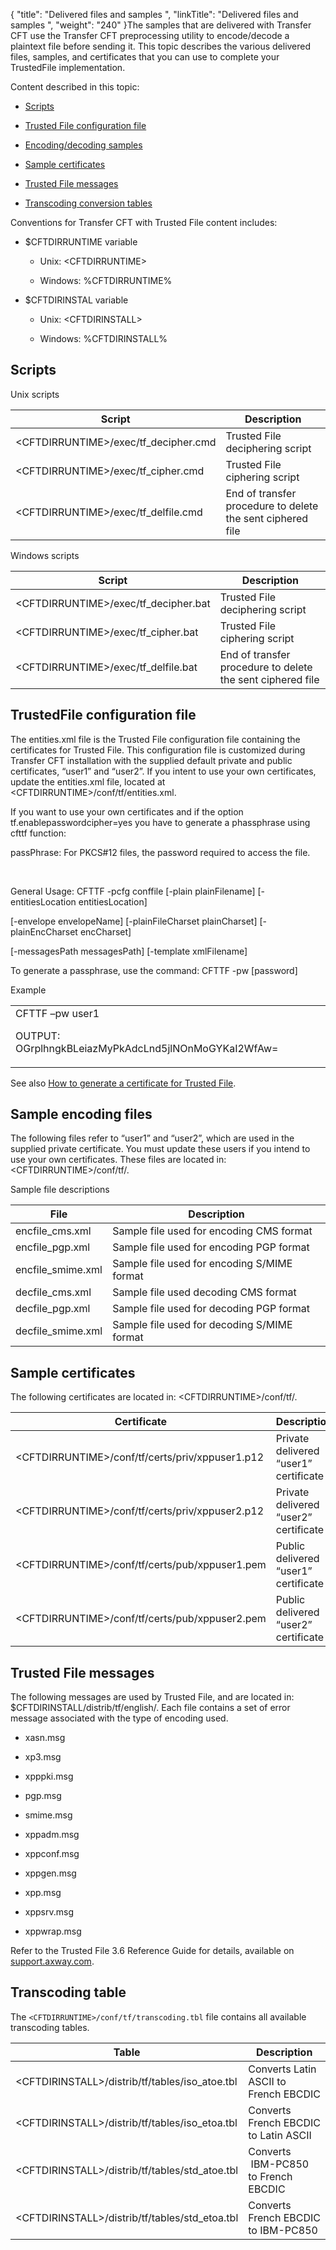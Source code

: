{
    "title": "Delivered files and samples ",
    "linkTitle": "Delivered files and samples ",
    "weight": "240"
}The samples that are delivered with Transfer CFT use the Transfer CFT preprocessing utility to encode/decode a plaintext file before sending it. This topic describes the various delivered files, samples, and certificates that you can use to complete your TrustedFile implementation.

Content described in this topic:

-   [Scripts](#scripts)
-   [Trusted File configuration file](#trusted)
-   [Encoding/decoding samples](#sample)
-   [Sample certificates](#sample)
-   [Trusted File messages](#messages)
-   [Transcoding conversion tables](#transcod)

Conventions for Transfer CFT with Trusted File content includes:

-   $CFTDIRRUNTIME variable
    -   Unix: &lt;CFTDIRRUNTIME>
    -   Windows: %CFTDIRRUNTIME%
-   $CFTDIRINSTAL variable
    -   Unix: &lt;CFTDIRINSTALL>
    -   Windows: %CFTDIRINSTALL%

## <span id="Scripts"></span>Scripts

Unix scripts

<table data-cellspacing="0">
<thead>
<tr class="header">
<th>Script</th>
<th>Description</th>
</tr>
</thead>
<tbody>
<tr class="odd">
<td>&lt;CFTDIRRUNTIME&gt;/exec/tf_decipher.cmd</td>
<td>Trusted File deciphering script</td>
</tr>
<tr class="even">
<td>&lt;CFTDIRRUNTIME&gt;/exec/tf_cipher.cmd</td>
<td>Trusted File ciphering script</td>
</tr>
<tr class="odd">
<td>&lt;CFTDIRRUNTIME&gt;/exec/tf_delfile.cmd</td>
<td>End of transfer procedure to delete the sent ciphered file</td>
</tr>
</tbody>
</table>

Windows scripts

<table data-cellspacing="0">
<thead>
<tr class="header">
<th>Script</th>
<th>Description</th>
</tr>
</thead>
<tbody>
<tr class="odd">
<td>&lt;CFTDIRRUNTIME&gt;/exec/tf_decipher.bat</td>
<td>Trusted File deciphering script</td>
</tr>
<tr class="even">
<td>&lt;CFTDIRRUNTIME&gt;/exec/tf_cipher.bat</td>
<td>Trusted File ciphering script</td>
</tr>
<tr class="odd">
<td>&lt;CFTDIRRUNTIME&gt;/exec/tf_delfile.bat</td>
<td>End of transfer procedure to delete the sent ciphered file</td>
</tr>
</tbody>
</table>

## <span id="Trusted"></span>TrustedFile configuration file

The entities.xml file is the Trusted File configuration file containing the certificates for Trusted File. This configuration file is customized during Transfer CFT installation with the supplied default private and public certificates, “user1” and “user2”. If you intent to use your own certificates, update the entities.xml file, located at &lt;CFTDIRRUNTIME>/conf/tf/entities.xml.

If you want to use your own certificates and if the option tf.enablepasswordcipher=yes you have to generate a phassphrase using cfttf function:

passPhrase: For PKCS#12 files, the password required to access the file.

 

General Usage: CFTTF -pcfg conffile \[-plain plainFilename\] \[-entitiesLocation entitiesLocation\]

\[-envelope envelopeName\] \[-plainFileCharset plainCharset\] \[-plainEncCharset encCharset\]

\[-messagesPath messagesPath\] \[-template xmlFilename\]

To generate a passphrase, use the command: CFTTF -pw \[password\]

Example

<table data-cellspacing="0">
<tbody>
<tr class="odd">
<td>CFTTF –pw user1
<p>OUTPUT: OGrplhngkBLeiazMyPkAdcLnd5jlNOnMoGYKaI2WfAw=</p></td>
</tr>
</tbody>
</table>

See also [How to generate a certificate for Trusted File](../tf_generate_cert).

## <span id="Sample"></span>Sample encoding files

The following files refer to “user1” and “user2”, which are used in the supplied private certificate. You must update these users if you intend to use your own certificates. These files are located in: &lt;CFTDIRRUNTIME>/conf/tf/.

Sample file descriptions

<table data-cellspacing="0">
<thead>
<tr class="header">
<th>File</th>
<th>Description</th>
</tr>
</thead>
<tbody>
<tr class="odd">
<td>encfile_cms.xml</td>
<td>Sample file used for encoding CMS format</td>
</tr>
<tr class="even">
<td>encfile_pgp.xml</td>
<td>Sample file used for encoding PGP format</td>
</tr>
<tr class="odd">
<td>encfile_smime.xml</td>
<td>Sample file used for encoding S/MIME format</td>
</tr>
<tr class="even">
<td>decfile_cms.xml</td>
<td>Sample file used decoding CMS format</td>
</tr>
<tr class="odd">
<td>decfile_pgp.xml</td>
<td>Sample file used for decoding PGP format</td>
</tr>
<tr class="even">
<td>decfile_smime.xml</td>
<td>Sample file used for decoding S/MIME format</td>
</tr>
</tbody>
</table>

## Sample certificates

The following certificates are located in: &lt;CFTDIRRUNTIME>/conf/tf/.

<table data-cellspacing="0">
<thead>
<tr class="header">
<th>Certificate</th>
<th>Description</th>
</tr>
</thead>
<tbody>
<tr class="odd">
<td>&lt;CFTDIRRUNTIME&gt;/conf/tf/certs/priv/xppuser1.p12</td>
<td>Private delivered “user1” certificate</td>
</tr>
<tr class="even">
<td>&lt;CFTDIRRUNTIME&gt;/conf/tf/certs/priv/xppuser2.p12</td>
<td>Private delivered “user2” certificate</td>
</tr>
<tr class="odd">
<td>&lt;CFTDIRRUNTIME&gt;/conf/tf/certs/pub/xppuser1.pem</td>
<td>Public delivered “user1” certificate</td>
</tr>
<tr class="even">
<td>&lt;CFTDIRRUNTIME&gt;/conf/tf/certs/pub/xppuser2.pem</td>
<td>Public delivered “user2” certificate</td>
</tr>
</tbody>
</table>

## <span id="Messages"></span>Trusted File messages

The following messages are used by Trusted File, and are located in: $CFTDIRINSTALL/distrib/tf/english/. Each file contains a set of error message associated with the type of encoding used.

-   xasn.msg
-   xp3.msg
-   xpppki.msg
-   pgp.msg
-   smime.msg
-   xppadm.msg
-   xppconf.msg
-   xppgen.msg
-   xpp.msg
-   xppsrv.msg
-   xppwrap.msg

Refer to the Trusted File 3.6 Reference Guide for details, available on [support.axway.com](https://support.axway.com/).

## <span id="Transcod"></span>Transcoding table

The `<CFTDIRRUNTIME>/conf/tf/transcoding.tbl` file contains all available transcoding tables.

<table data-cellspacing="0">
<thead>
<tr class="header">
<th>Table</th>
<th>Description</th>
</tr>
</thead>
<tbody>
<tr class="odd">
<td>&lt;CFTDIRINSTALL&gt;/distrib/tf/tables/iso_atoe.tbl</td>
<td>Converts Latin ASCII to French EBCDIC</td>
</tr>
<tr class="even">
<td>&lt;CFTDIRINSTALL&gt;/distrib/tf/tables/iso_etoa.tbl</td>
<td>Converts French EBCDIC to Latin ASCII</td>
</tr>
<tr class="odd">
<td>&lt;CFTDIRINSTALL&gt;/distrib/tf/tables/std_atoe.tbl</td>
<td>Converts  IBM-PC850 to French EBCDIC</td>
</tr>
<tr class="even">
<td>&lt;CFTDIRINSTALL&gt;/distrib/tf/tables/std_etoa.tbl</td>
<td>Converts French EBCDIC to IBM-PC850</td>
</tr>
</tbody>
</table>
